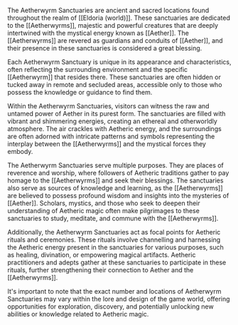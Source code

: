 The Aetherwyrm Sanctuaries are ancient and sacred locations found throughout the realm of [[Eldoria (world)]]. These sanctuaries are dedicated to the [[Aetherwyrms]], majestic and powerful creatures that are deeply intertwined with the mystical energy known as [[Aether]]. The [[Aetherwyrms]] are revered as guardians and conduits of [[Aether]], and their presence in these sanctuaries is considered a great blessing.

Each Aetherwyrm Sanctuary is unique in its appearance and characteristics, often reflecting the surrounding environment and the specific [[Aetherwyrm]] that resides there. These sanctuaries are often hidden or tucked away in remote and secluded areas, accessible only to those who possess the knowledge or guidance to find them.

Within the Aetherwyrm Sanctuaries, visitors can witness the raw and untamed power of Aether in its purest form. The sanctuaries are filled with vibrant and shimmering energies, creating an ethereal and otherworldly atmosphere. The air crackles with Aetheric energy, and the surroundings are often adorned with intricate patterns and symbols representing the interplay between the [[Aetherwyrms]] and the mystical forces they embody.

The Aetherwyrm Sanctuaries serve multiple purposes. They are places of reverence and worship, where followers of Aetheric traditions gather to pay homage to the [[Aetherwyrms]] and seek their blessings. The sanctuaries also serve as sources of knowledge and learning, as the [[Aetherwyrms]] are believed to possess profound wisdom and insights into the mysteries of [[Aether]]. Scholars, mystics, and those who seek to deepen their understanding of Aetheric magic often make pilgrimages to these sanctuaries to study, meditate, and commune with the [[Aetherwyrms]].

Additionally, the Aetherwyrm Sanctuaries act as focal points for Aetheric rituals and ceremonies. These rituals involve channelling and harnessing the Aetheric energy present in the sanctuaries for various purposes, such as healing, divination, or empowering magical artifacts. Aetheric practitioners and adepts gather at these sanctuaries to participate in these rituals, further strengthening their connection to Aether and the [[Aetherwyrms]].

It's important to note that the exact number and locations of Aetherwyrm Sanctuaries may vary within the lore and design of the game world, offering opportunities for exploration, discovery, and potentially unlocking new abilities or knowledge related to Aetheric magic.